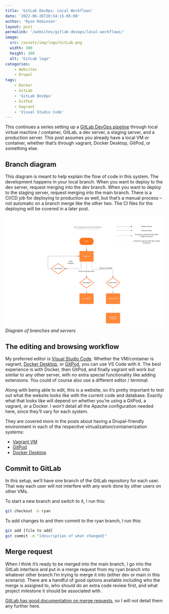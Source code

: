 ```yaml
---
title: 'GitLab DevOps: Local Workflows'
date: '2022-06-26T20:54:15-05:00'
author: 'Ryan Robinson'
layout: post
permalink: '/websites/gitlab-devops/local-workflows/'
image:
  src: /assets/img/logo/GitLab.png
  width: 300
  height: 300
  alt: "GitLab logo"
categories:
    - Websites
    - Drupal
tags:
    - Docker
    - GitLab
    - 'GitLab DevOps'
    - GitPod
    - Vagrant
    - 'Visual Studio Code'
---
```


This continues a series setting up a [GitLab DevOps pipeline](/tags/gitlab-devops/) through local virtual machine / container, GitLab, a dev server, a staging server, and a production server. This post assumes you already have a local VM or container, whether that’s through vagrant, Docker Desktop, GitPod, or something else.

## Branch diagram

This diagram is meant to help explain the flow of code in this system. The development happens in your local branch. When you want to deploy to the dev server, request merging into the dev branch. When you want to deploy to the staging server, request merging into the main branch. There is a CI/CD job for deploying to production as well, but that’s a manual process – not automatic on a branch merge like the other two. The CI files for the deploying will be covered in a later post.

![Diagrams the flow of branches. Your branch stays on your dev environment. Merge to dev to push to dev server. Merge to main to push to staging server.](/assets/img/2022/01/Git-Deployment-Workflow.png)
_Diagram of branches and servers_

## The editing and browsing workflow

My preferred editor is [Visual Studio Code](/tags/visual-studio-code/). Whether the VM/container is vagrant, [Docker Desktop](/tags/docker/), or [GitPod](/tags/gitpod/), you can use VS Code with it. The best experience is with Docker, then GitPod, and finally vagrant will work but similar to any other server, with no extra special functionality like adding extensions. You could of course also use a different editor / terminal.

Along with being able to edit, this is a website, so it’s pretty important to test out what the website looks like with the current code and database. Exactly what that looks like will depend on whether you’re using a GitPod, a vagrant, or a Docker. I won’t detail all the Apache configuration needed here, since they’ll vary for each system.

They are covered more in the posts about having a Drupal-friendly environment in each of the respective virtualization/containerization systems:

- [Vagrant VM](/websites/vagrant-oracle-linux-vm/)
- [GitPod](/tags/gitpod-drupal/)
- [Docker Desktop](/tags/drupal-docker/)

## Commit to GitLab

In this setup, we’ll have one branch of the GitLab repository for each user. That way each user will not interfere with any work done by other users on other VMs.

To start a new branch and switch to it, I run this:

```bash
git checkout -b ryan
```

To add changes to and then commit to the ryan branch, I run this:

```bash
git add [file to add]
git commit -m "[description of what changed]"
```

## Merge request

When I think it’s ready to be merged into the main branch, I go into the GitLab interface and put in a merge request from my ryan branch into whatever other branch I’m trying to merge it into (either dev or main in this scenario). There are a handful of good options available including who the merge is assigned to, who should do an extra code review first, and what project milestone it should be associated with.

[GitLab has good documentation on merge requests](https://docs.gitlab.com/ee/user/project/merge_requests/), so I will not detail them any further here.

